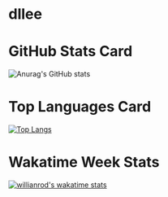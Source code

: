 # dllee

# GitHub Stats Card
![Anurag's GitHub stats](https://github-readme-stats.vercel.app/api?username=dllee&show_icons=true&theme=dark)

# Top Languages Card
[![Top Langs](https://github-readme-stats.vercel.app/api/top-langs/?username=dllee&langs_count=8&hide=html&theme=dark&layout=compact)](https://github.com/anuraghazra/github-readme-stats)

# Wakatime Week Stats
[![willianrod's wakatime stats](https://github-readme-stats.vercel.app/api/wakatime?username=jinsu)](https://github.com/anuraghazra/github-readme-stats)

